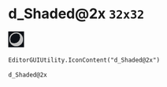 # d_Shaded@2x `32x32`
<img src="/img/d_Shaded@2x.png" width=32 height=32>

``` CSharp
EditorGUIUtility.IconContent("d_Shaded@2x")
```
```
d_Shaded@2x
```
